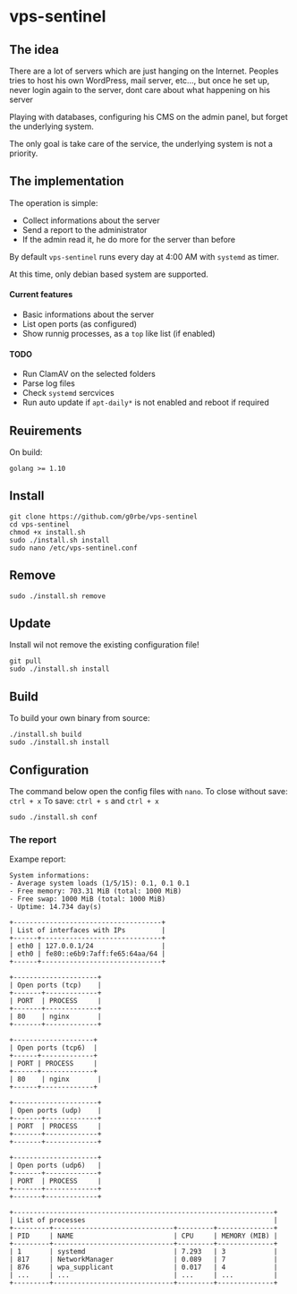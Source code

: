 # vps-sentinel

## The idea

There are a lot of servers which are just hanging on the Internet.
Peoples tries to host his own WordPress, mail server, etc..., but once he set up, never login again to the server, dont care about what happening on his server

Playing with databases, configuring his CMS on the admin panel, but forget the underlying system.

The only goal is take care of the service, the underlying system is not a priority.

## The implementation

The operation is simple:

- Collect informations about the server
- Send a report to the administrator
- If the admin read it, he do more for the server than before

By default `vps-sentinel` runs every day at 4:00 AM with `systemd` as timer.

At this time, only debian based system are supported. 

#### Current features

- Basic informations about the server
- List open ports (as configured)
- Show runnig processes, as a `top` like list (if enabled)

#### TODO

- Run ClamAV on the selected folders
- Parse log files
- Check `systemd` sercvices
- Run auto update if `apt-daily*` is not enabled and reboot if required 

## Reuirements

On build:

```
golang >= 1.10
```

## Install

```
git clone https://github.com/g0rbe/vps-sentinel
cd vps-sentinel
chmod +x install.sh
sudo ./install.sh install
sudo nano /etc/vps-sentinel.conf
```

## Remove

```
sudo ./install.sh remove
```

## Update

Install wil not remove the existing configuration file!

```
git pull
sudo ./install.sh install
```

## Build

To build your own binary from source:

```
./install.sh build
sudo ./install.sh install
```

## Configuration

The command below open the config files with `nano`.
To close without save: `ctrl + x`
To save: `ctrl + s` and `ctrl + x`

```
sudo ./install.sh conf
```

### The report

Exampe report:

```
System informations:
- Average system loads (1/5/15): 0.1, 0.1 0.1
- Free memory: 703.31 MiB (total: 1000 MiB)
- Free swap: 1000 MiB (total: 1000 MiB)
- Uptime: 14.734 day(s)

+-------------------------------------+
| List of interfaces with IPs         |
+------+------------------------------+
| eth0 | 127.0.0.1/24                 |
| eth0 | fe80::e6b9:7aff:fe65:64aa/64 |
+------+------------------------------+

+---------------------+
| Open ports (tcp)    |
+-------+-------------+
| PORT  | PROCESS     |
+-------+-------------+
| 80    | nginx       |
+-------+-------------+

+--------------------+
| Open ports (tcp6)  |
+------+-------------+
| PORT | PROCESS     |
+------+-------------+
| 80    | nginx       |
+------+-------------+

+---------------------+
| Open ports (udp)    |
+-------+-------------+
| PORT  | PROCESS     |
+-------+-------------+
+-------+-------------+

+---------------------+
| Open ports (udp6)   |
+-------+-------------+
| PORT  | PROCESS     |
+-------+-------------+
+-------+-------------+

+-----------------------------------------------------------------+
| List of processes                                               |
+---------+------------------------------+---------+--------------+
| PID     | NAME                         | CPU     | MEMORY (MIB) |
+---------+------------------------------+---------+--------------+
| 1       | systemd                      | 7.293   | 3            |
| 817     | NetworkManager               | 0.089   | 7            |
| 876     | wpa_supplicant               | 0.017   | 4            |
| ...     | ...                          | ...     | ...          |
+---------+------------------------------+---------+--------------+
````